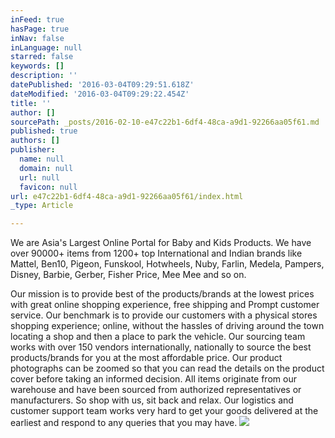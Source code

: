 ```yaml
---
inFeed: true
hasPage: true
inNav: false
inLanguage: null
starred: false
keywords: []
description: ''
datePublished: '2016-03-04T09:29:51.618Z'
dateModified: '2016-03-04T09:29:22.454Z'
title: ''
author: []
sourcePath: _posts/2016-02-10-e47c22b1-6df4-48ca-a9d1-92266aa05f61.md
published: true
authors: []
publisher:
  name: null
  domain: null
  url: null
  favicon: null
url: e47c22b1-6df4-48ca-a9d1-92266aa05f61/index.html
_type: Article

---
```

We are Asia's Largest Online Portal for Baby and Kids Products. We have over 90000+ items from 1200+ top International and Indian brands like Mattel, Ben10, Pigeon, Funskool, Hotwheels, Nuby, Farlin, Medela, Pampers, Disney, Barbie, Gerber, Fisher Price, Mee Mee and so on.

Our mission is to provide best of the products/brands at the lowest prices with great online shopping experience, free shipping and Prompt customer service. Our benchmark is to provide our customers with a physical stores shopping experience; online, without the hassles of driving around the town locating a shop and then a place to park the vehicle. Our sourcing team works with over 150 vendors internationally, nationally to source the best products/brands for you at the most affordable price. Our product photographs can be zoomed so that you can read the details on the product cover before taking an informed decision. All items originate from our warehouse and have been sourced from authorized representatives or manufacturers. So shop with us, sit back and relax. Our logistics and customer support team works very hard to get your goods delivered at the earliest and respond to any queries that you may have.
![](https://the-grid-user-content.s3-us-west-2.amazonaws.com/c3a1817e-5c0b-4d42-b3ea-29af209f4416.jpg)
